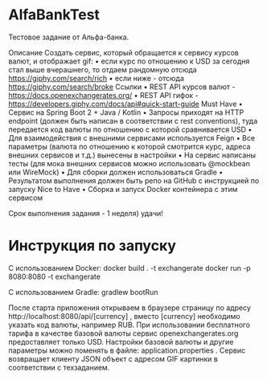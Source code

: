 # AlfaBankTest
Тестовое задание от Альфа-банка.

Описание
Создать сервис, который обращается к сервису курсов валют, и отображает gif:
•    если курс по отношению к USD за сегодня стал выше вчерашнего, то отдаем рандомную отсюда https://giphy.com/search/rich
•    если ниже - отсюда https://giphy.com/search/broke
Ссылки
•    REST API курсов валют - https://docs.openexchangerates.org/
•    REST API гифок - https://developers.giphy.com/docs/api#quick-start-guide
Must Have
•    Сервис на Spring Boot 2 + Java / Kotlin
•    Запросы приходят на HTTP endpoint (должен быть написан в соответствии с rest conventions), туда передается код валюты по отношению с которой сравнивается USD
•    Для взаимодействия с внешними сервисами используется Feign
•    Все параметры (валюта по отношению к которой смотрится курс, адреса внешних сервисов и т.д.) вынесены в настройки
•    На сервис написаны тесты (для мока внешних сервисов можно использовать @mockbean или WireMock)
•    Для сборки должен использоваться Gradle
•    Результатом выполнения должен быть репо на GitHub с инструкцией по запуску
Nice to Have
•    Сборка и запуск Docker контейнера с этим сервисом

Срок выполнения задания - 1 неделя) удачи!

# Инструкция по запуску

С использованием Docker:
docker build . -t exchangerate 
docker run -p 8080:8080 -t exchangerate

С использованием Gradle:
gradlew bootRun

После старта приложения открываем в браузере страницу по адресу http://localhost:8080/api/[currency] , вместо [currency] необходимо указать код валюты, например RUB. 
При использовании бесплатного тарифа в качестве базовой валюты сервис openexchangerates.org предоставляет только USD. 
Настройки базовой валюты и другие параметры можно поменять в файле: application.properties . 
Сервис возвращает клиенту JSON объект c адресом GIF картинки в соответствии с техзаданием.


